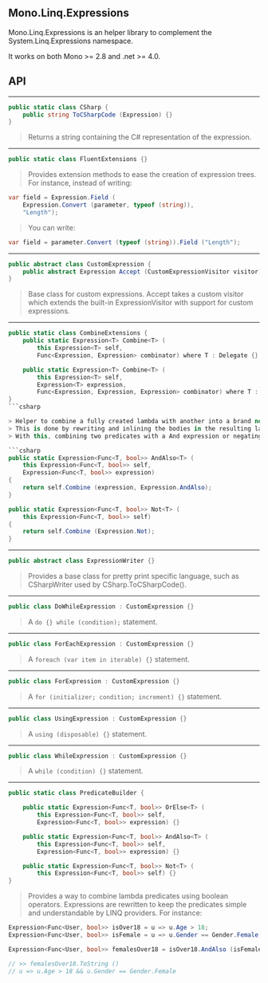 ## Mono.Linq.Expressions

Mono.Linq.Expressions is an helper library to complement the System.Linq.Expressions namespace.

It works on both Mono >= 2.8 and .net >= 4.0.

## API

***

```csharp
public static class CSharp {
	public string ToCSharpCode (Expression) {}
}
```

> Returns a string containing the C# representation of the expression.

***

```csharp
public static class FluentExtensions {}
```

> Provides extension methods to ease the creation of expression trees. For instance, instead of writing:

```csharp
var field = Expression.Field (
	Expression.Convert (parameter, typeof (string)),
	"Length");
```

> You can write:

```csharp
var field = parameter.Convert (typeof (string)).Field ("Length");
```

***

```csharp
public abstract class CustomExpression {
	public abstract Expression Accept (CustomExpressionVisitor visitor) {}
}

```

> Base class for custom expressions.
> Accept takes a custom visitor which extends the built-in ExpressionVisitor with support for custom expressions.

***

```csharp
public static class CombineExtensions {
	public static Expression<T> Combine<T> (
		this Expression<T> self,
		Func<Expression, Expression> combinator) where T : Delegate {}

	public static Expression<T> Combine<T> (
		this Expression<T> self,
		Expression<T> expression,
		Func<Expression, Expression, Expression> combinator) where T : Delegate {}
}
```csharp

> Helper to combine a fully created lambda with another into a brand new lambda.
> This is done by rewriting and inlining the bodies in the resulting lamba.
> With this, combining two predicates with a And expression or negating an expression can be simply written:

```csharp
public static Expression<Func<T, bool>> AndAlso<T> (
	this Expression<Func<T, bool>> self,
	Expression<Func<T, bool>> expression)
{
	return self.Combine (expression, Expression.AndAlso);
}

public static Expression<Func<T, bool>> Not<T> (
	this Expression<Func<T, bool>> self)
{
	return self.Combine (Expression.Not);
}
```

***

```csharp
public abstract class ExpressionWriter {}
```

> Provides a base class for pretty print specific language, such as CSharpWriter used by CSharp.ToCSharpCode().

***

```csharp
public class DoWhileExpression : CustomExpression {}
```

> A `do {} while (condition);` statement.

***

```csharp
public class ForEachExpression : CustomExpression {}
```

> A `foreach (var item in iterable) {}` statement.

***

```csharp
public class ForExpression : CustomExpression {}
```

> A `for (initializer; condition; increment) {}` statement.

***

```csharp
public class UsingExpression : CustomExpression {}
```

> A `using (disposable) {}` statement.

***

```csharp
public class WhileExpression : CustomExpression {}
```

> A `while (condition) {}` statement.

***

```csharp
public static class PredicateBuilder {

	public static Expression<Func<T, bool>> OrElse<T> (
		this Expression<Func<T, bool>> self,
		Expression<Func<T, bool>> expression) {}

	public static Expression<Func<T, bool>> AndAlso<T> (
		this Expression<Func<T, bool>> self,
		Expression<Func<T, bool>> expression) {}

	public static Expression<Func<T, bool>> Not<T> (
		this Expression<Func<T, bool>> self) {}
}
```

> Provides a way to combine lambda predicates using boolean operators. Expressions are rewritten to keep the predicates simple and understandable by LINQ providers. For instance:

```csharp
Expression<Func<User, bool>> isOver18 = u => u.Age > 18;
Expression<Func<User, bool>> isFemale = u => u.Gender == Gender.Female;

Expression<Func<User, bool>> femalesOver18 = isOver18.AndAlso (isFemale);

// >> femalesOver18.ToString ()
// u => u.Age > 18 && u.Gender == Gender.Female
```
